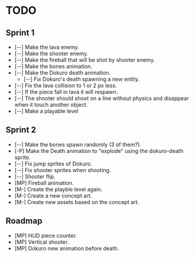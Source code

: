 TODO
====

Sprint 1
--------

* [--] Make the lava enemy.
* [--] Make the shooter enemy.
* [--] Make the fireball that will be shot by shooter enemy.
* [--] Make the bones animation.
* [--] Make the Dokuro death animation.
  * [--] Fix Dokuro's death spawning a new entity.
* [--] Fix the lava collision to 1 or 2 px less.
* [--] If the piece fall in lava it will respawn.
* [--] The shooter should shoot on a line without physics and disappear when it touch another object.
* [--] Make a playable level


Sprint 2
--------

* [--] Make the bones spawn randomly (3 of them?).
* [-P] Make the Death animation to "explode" using the dokuro-death sprite.
* [--] Fix jump sprites of Dokuro.
* [--] Fix shooter sprites when shooting.
* [--] Shooter flip.
* [MP] Fireball animation.
* [M-] Create the playble level again.
* [M-] Create a new concept art.
* [M-] Create new assets based on the concept art.


Roadmap
-------

* [MP] HUD piece counter.
* [MP] Vertical shooter.
* [MP] Dokuro new animation before death.
